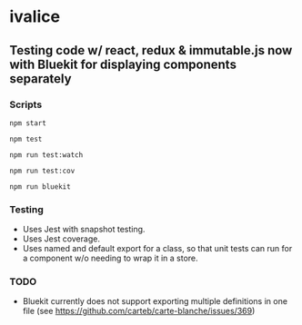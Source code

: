 # ivalice

## Testing code w/ react, redux & immutable.js now with Bluekit for displaying components separately

### Scripts

    npm start

    npm test

    npm run test:watch

    npm run test:cov
    
    npm run bluekit

### Testing

* Uses Jest with snapshot testing.
* Uses Jest coverage.
* Uses named and default export for a class, so that unit tests can run for a component w/o needing to wrap it in a store.

### TODO

* Bluekit currently does not support exporting multiple definitions in one file (see https://github.com/carteb/carte-blanche/issues/369)
